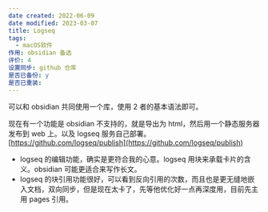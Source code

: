```yaml
---
date created: 2022-06-09
date modified: 2023-03-07
title: Logseq
tags:
  - macOS软件
作用: obsidian 备选
评价: 4
设置同步: github 仓库
是否已备份: y
是否已重装:
---
```


可以和 obsidian 共同使用一个库，使用 2 者的基本语法即可。

  现在有一个功能是 obsidian 不支持的，就是导出为 html，然后用一个静态服务器发布到 web 上。以及 logseq 服务自己部署。[https://github.com/logseq/publish](https://github.com/logseq/publish)

- logseq 的编辑功能，确实是更符合我的心意。logseq 用块来承载卡片的含义。obsidian 可能更适合来写作长文。
- logseq 的块引用功能很好，可以看到反向引用的次数，而且也是更无缝地嵌入文档，双向同步，但是现在太卡了，先等他优化好一点再深度用，目前先主用 pages 引用。
